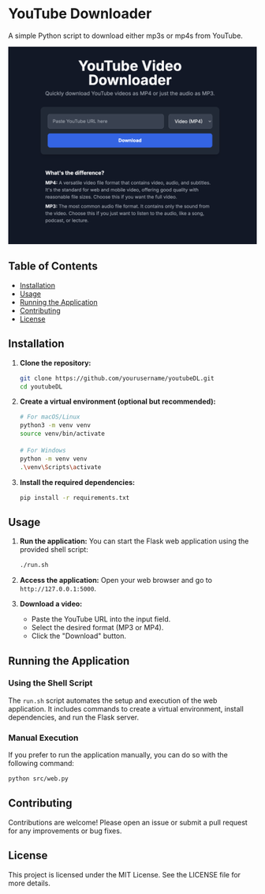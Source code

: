 # YouTube Downloader
A simple Python script to download either mp3s or mp4s from YouTube.

![static/menu_screenshot](static/menu_screenshot.png)

## Table of Contents
- [Installation](#installation)
- [Usage](#usage)
- [Running the Application](#running-the-application)
- [Contributing](#contributing)
- [License](#license)

## Installation
1. **Clone the repository:**
   ```bash
   git clone https://github.com/yourusername/youtubeDL.git
   cd youtubeDL
   ```

2. **Create a virtual environment (optional but recommended):**
   ```bash
   # For macOS/Linux
   python3 -m venv venv
   source venv/bin/activate

   # For Windows
   python -m venv venv
   .\venv\Scripts\activate
   ```

3. **Install the required dependencies:**
   ```bash
   pip install -r requirements.txt
   ```

## Usage
1. **Run the application:**
   You can start the Flask web application using the provided shell script:
   ```bash
   ./run.sh
   ```

2. **Access the application:**
   Open your web browser and go to `http://127.0.0.1:5000`.

3. **Download a video:**
   - Paste the YouTube URL into the input field.
   - Select the desired format (MP3 or MP4).
   - Click the "Download" button.

## Running the Application
### Using the Shell Script
The `run.sh` script automates the setup and execution of the web application. It includes commands to create a virtual environment, install dependencies, and run the Flask server.

### Manual Execution
If you prefer to run the application manually, you can do so with the following command:
```bash
python src/web.py
```

## Contributing
Contributions are welcome! Please open an issue or submit a pull request for any improvements or bug fixes.

## License
This project is licensed under the MIT License. See the LICENSE file for more details.
